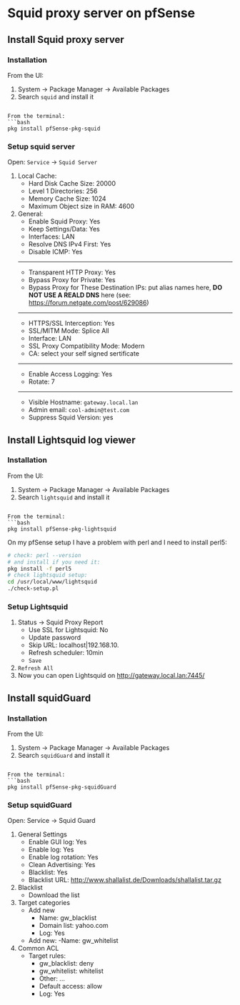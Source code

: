 # Squid proxy server on pfSense

## Install Squid proxy server

### Installation

From the UI:
1. System -> Package Manager -> Available Packages
2. Search ```squid``` and install it
```

From the terminal:
```bash
pkg install pfSense-pkg-squid
```

### Setup squid server

Open: ```Service``` -> ```Squid Server```

1. Local Cache:
    - Hard Disk Cache Size: 20000
    - Level 1 Directories: 256
    - Memory Cache Size: 1024
    - Maximum Object size in RAM: 4600
2. General:
    - Enable Squid Proxy: Yes
    - Keep Settings/Data: Yes
    - Interfaces: LAN
    - Resolve DNS IPv4 First: Yes
    - Disable ICMP: Yes
    - -------------------
    - Transparent HTTP Proxy: Yes
    - Bypass Proxy for Private: Yes
    - Bypass Proxy for These Destination IPs: put alias names here, **DO NOT USE A REALD DNS** here (see: https://forum.netgate.com/post/629086)
    - -------------------
    - HTTPS/SSL Interception: Yes
    - SSL/MITM Mode: Splice All
    - Interface: LAN
    - SSL Proxy Compatibility Mode: Modern
    - CA: select your self signed sertificate
    - -------------------
    - Enable Access Logging: Yes
    - Rotate: 7
    - -------------------
    - Visible Hostname: ```gateway.local.lan```
    - Admin email: ```cool-admin@test.com```
    - Suppress Squid Version: yes


## Install Lightsquid log viewer

### Installation

From the UI:
1. System -> Package Manager -> Available Packages
2. Search ```lightsquid``` and install it
```

From the terminal:
```bash
pkg install pfSense-pkg-lightsquid
```

On my pfSense setup I have a problem with perl and I need to install perl5:
```bash
# check: perl --version
# and install if you need it:
pkg install -f perl5
# check lightsquid setup:
cd /usr/local/www/lightsquid
./check-setup.pl
```

### Setup Lightsquid

1. Status -> Squid Proxy Report
    - Use SSL for Lightsquid: No
    - Update password
    - Skip URL: localhost|192.168.10.
    - Refresh scheduler: 10min
    - ```Save```
2. ```Refresh All```
3. Now you can open Lightsquid on http://gateway.local.lan:7445/


## Install squidGuard


### Installation

From the UI:
1. System -> Package Manager -> Available Packages
2. Search ```squidGuard``` and install it
```

From the terminal:
```bash
pkg install pfSense-pkg-squidGuard
```

### Setup squidGuard

Open: Service -> Squid Guard
1. General Settings
    - Enable GUI log: Yes
    - Enable log: Yes
    - Enable log rotation: Yes
    - Clean Advertising: Yes
    - Blacklist: Yes
    - Blacklist URL: http://www.shallalist.de/Downloads/shallalist.tar.gz
2. Blacklist
    - Download the list
3. Target categories
    - Add new
        - Name: gw_blacklist
        - Domain list: yahoo.com
        - Log: Yes
    - Add new:
        -Name: gw_whitelist
4. Common ACL
    - Target rules:
        - gw_blacklist: deny
        - gw_whitelist: whitelist
        - Other: ...
        - Default access: allow
        - Log: Yes


